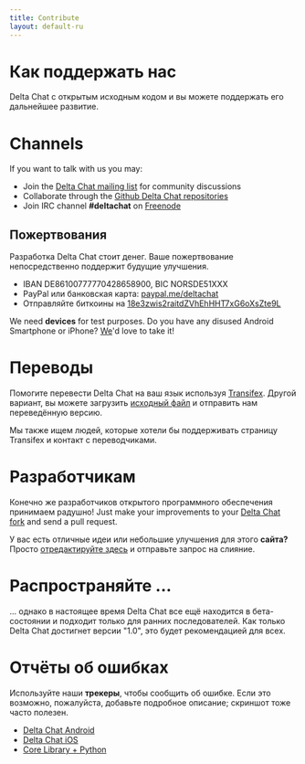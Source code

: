 ```yaml
---
title: Contribute
layout: default-ru
---
```


# Как поддержать нас

Delta Chat с открытым исходным кодом и вы можете поддержать его дальнейшее развитие.


# Channels

If you want to talk with us you may:

- Join the [Delta Chat mailing list](https://lists.codespeak.net/postorius/lists/delta.codespeak.net/) for community discussions
- Collaborate through the [Github Delta Chat repositories](https://github.com/deltachat/)
- Join IRC channel **#deltachat** on [Freenode](https://webchat.freenode.net?uio=MTE9MjA16a&channels=%23deltachat)


## Пожертвования

Разработка Delta Chat стоит денег. Ваше пожертвование непосредственно поддержит будущие улучшения.

- IBAN DE86100777770428658900, BIC NORSDE51XXX
- PayPal или банковская карта: [paypal.me/deltachat](https://paypal.me/deltachat/20)
- Отправляйте биткоины на [18e3zwis2raitdZVhEhHHT7xG6oXsZte9L](bitcoin:18e3zwis2raitdZVhEhHHT7xG6oXsZte9L)

We need **devices** for test purposes. Do you have any disused Android Smartphone or iPhone?
[We](imprint)'d love to take it!

# Переводы

Помогите перевести Delta Chat на ваш язык используя 
[Transifex](https://www.transifex.com/delta-chat/delta-chat-android/).
Другой вариант, вы можете загрузить [исходный файл](https://raw.githubusercontent.com/deltachat/deltachat-android/master/MessengerProj/src/main/res/values/strings.xml) и отправить нам переведённую версию.

Мы также ищем людей, которые хотели бы поддерживать страницу Transifex и контакт с переводчиками.


# Разработчикам

Конечно же разработчиков открытого программного обеспечения принимаем радушно! Just make your improvements to your [Delta Chat fork](https://github.com/deltachat/) and send a pull request.

У вас есть отличные идеи или небольшие улучшения для этого **сайта?** Просто [отредактируйте здесь](https://github.com/deltachat/deltachat-pages) и отправьте запрос на слияние.

# Распространяйте ...

... однако в настоящее время Delta Chat все ещё находится в бета-состоянии и подходит только для ранних последователей. Как только Delta Chat достигнет версии "1.0", это будет рекомендацией для всех.


# Отчёты об ошибках

Используйте наши **трекеры**, чтобы сообщить об ошибке. Если это возможно, пожалуйста, добавьте подробное описание; скриншот тоже часто полезен. 

- [Delta Chat Android](https://github.com/deltachat/deltachat-android/issues)
- [Delta Chat iOS](https://github.com/deltachat/deltachat-ios/issues)
- [Core Library + Python](https://github.com/deltachat/deltachat-core/issues)



